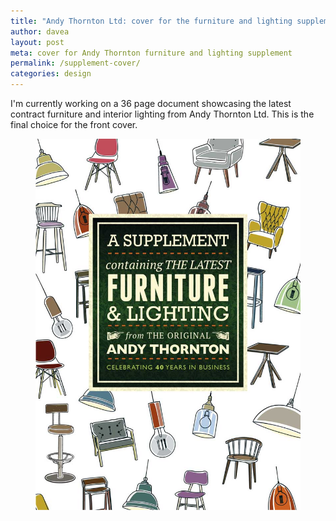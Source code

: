 ```yaml
---
title: "Andy Thornton Ltd: cover for the furniture and lighting supplement"
author: davea
layout: post
meta: cover for Andy Thornton furniture and lighting supplement
permalink: /supplement-cover/
categories: design
---
```

I'm currently working on a 36 page document showcasing the latest contract furniture and interior lighting from Andy Thornton Ltd. This is the final choice for the front cover.
<figure><img src="../images/supp15-cover-final.jpg" alt="Small hill in Scotland"></figure>


